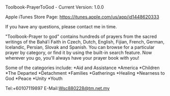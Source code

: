 #
Toolbook-PrayerToGod - Current Version: 1.0.0

Apple iTunes Store Page: https://itunes.apple.com/us/app/id1448620333

If you have any questions, please contact me in time.

"Toolbook-Prayer to god" contains hundreds of prayers from the sacred writings of the Bahá’í Faith in Czech, Dutch, English, Fijian, French, German, Icelandic, Persian, Slovak and Spanish. You can browse for a particular prayer by category, or find it by using the built-in search feature. Now wherever you go, you'll always have your prayer book with you!

Some of the categories include:
 *Aid and Assistance
 *America
 *Children
 *The Departed
 *Detachment
 *Families
 *Gatherings
 *Healing
 *Nearness to God
 *Peace
 *Unity
 *Youth
 
 Tel:+60107119897 
 E-Mail:Wsc880228@tm.net.my
 

